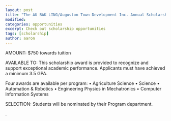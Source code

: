 ```yaml
---
layout: post
title: "The AU BAK LING/Auguston Town Development Inc. Annual Scholarship"
modified:
categories: opportunities
excerpt: Check out scholarship opportunities
tags: [scholarship]
author: aaron
---
```

AMOUNT: $750 towards tuition 

AVAILABLE TO: This scholarship award is provided to recognize and support exceptional academic performance. Applicants must have achieved a minimum 3.5 GPA.

Four awards are available per program:
• Agriculture Science
• Science
• Automation & Robotics
• Engineering Physics in Mechatronics
• Computer Information Systems

SELECTION: Students will be nominated by their Program department.

</a>.